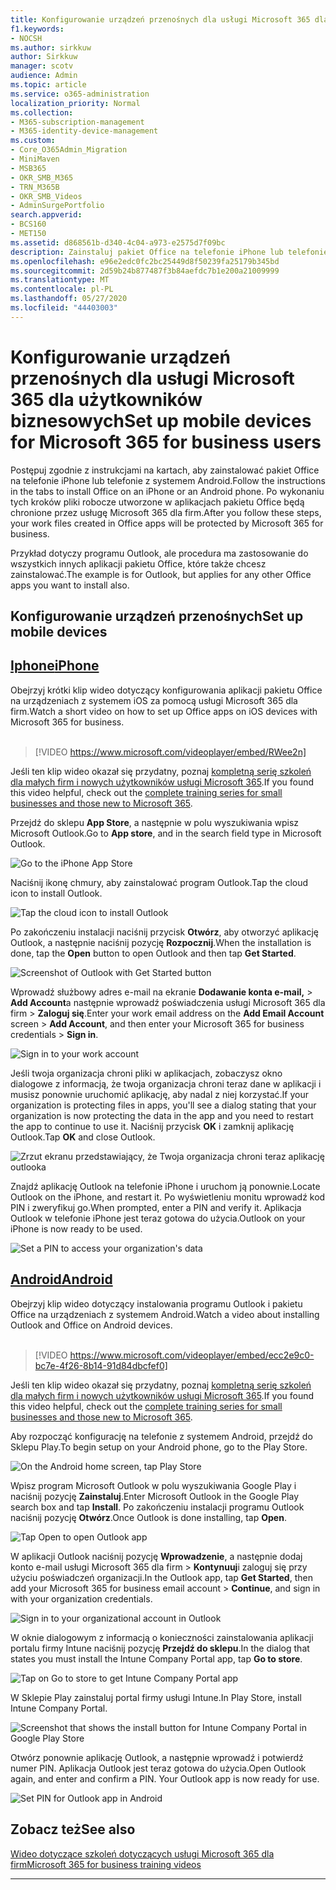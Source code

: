 ```yaml
---
title: Konfigurowanie urządzeń przenośnych dla usługi Microsoft 365 dla użytkowników biznesowych
f1.keywords:
- NOCSH
ms.author: sirkkuw
author: Sirkkuw
manager: scotv
audience: Admin
ms.topic: article
ms.service: o365-administration
localization_priority: Normal
ms.collection:
- M365-subscription-management
- M365-identity-device-management
ms.custom:
- Core_O365Admin_Migration
- MiniMaven
- MSB365
- OKR_SMB_M365
- TRN_M365B
- OKR_SMB_Videos
- AdminSurgePortfolio
search.appverid:
- BCS160
- MET150
ms.assetid: d868561b-d340-4c04-a973-e2575d7f09bc
description: Zainstaluj pakiet Office na telefonie iPhone lub telefonie z systemem Android, a pliki służbowe w aplikacjach pakietu Office będą chronione przez usługę Microsoft 365 dla firm.
ms.openlocfilehash: e96e2edc0fc2bc25449d8f50239fa25179b345bd
ms.sourcegitcommit: 2d59b24b877487f3b84aefdc7b1e200a21009999
ms.translationtype: MT
ms.contentlocale: pl-PL
ms.lasthandoff: 05/27/2020
ms.locfileid: "44403003"
---
```

# <a name="set-up-mobile-devices-for-microsoft-365-for-business-users"></a><span data-ttu-id="0d738-103">Konfigurowanie urządzeń przenośnych dla usługi Microsoft 365 dla użytkowników biznesowych</span><span class="sxs-lookup"><span data-stu-id="0d738-103">Set up mobile devices for Microsoft 365 for business users</span></span>

<span data-ttu-id="0d738-104">Postępuj zgodnie z instrukcjami na kartach, aby zainstalować pakiet Office na telefonie iPhone lub telefonie z systemem Android.</span><span class="sxs-lookup"><span data-stu-id="0d738-104">Follow the instructions in the tabs to install Office on an iPhone or an Android phone.</span></span> <span data-ttu-id="0d738-105">Po wykonaniu tych kroków pliki robocze utworzone w aplikacjach pakietu Office będą chronione przez usługę Microsoft 365 dla firm.</span><span class="sxs-lookup"><span data-stu-id="0d738-105">After you follow these steps, your work files created in Office apps will be protected by Microsoft 365 for business.</span></span>

<span data-ttu-id="0d738-106">Przykład dotyczy programu Outlook, ale procedura ma zastosowanie do wszystkich innych aplikacji pakietu Office, które także chcesz zainstalować.</span><span class="sxs-lookup"><span data-stu-id="0d738-106">The example is for Outlook, but applies for any other Office apps you want to install also.</span></span>
  
## <a name="set-up-mobile-devices"></a><span data-ttu-id="0d738-107">Konfigurowanie urządzeń przenośnych</span><span class="sxs-lookup"><span data-stu-id="0d738-107">Set up mobile devices</span></span>

## <a name="iphone"></a>[<span data-ttu-id="0d738-108">Iphone</span><span class="sxs-lookup"><span data-stu-id="0d738-108">iPhone</span></span>](#tab/iPhone)
  
<span data-ttu-id="0d738-109">Obejrzyj krótki klip wideo dotyczący konfigurowania aplikacji pakietu Office na urządzeniach z systemem iOS za pomocą usługi Microsoft 365 dla firm.</span><span class="sxs-lookup"><span data-stu-id="0d738-109">Watch a short video on how to set up Office apps on iOS devices with Microsoft 365 for business.</span></span><br><br>

> [!VIDEO https://www.microsoft.com/videoplayer/embed/RWee2n] 

<span data-ttu-id="0d738-110">Jeśli ten klip wideo okazał się przydatny, poznaj [kompletną serię szkoleń dla małych firm i nowych użytkowników usługi Microsoft 365](https://support.office.com/article/6ab4bbcd-79cf-4000-a0bd-d42ce4d12816).</span><span class="sxs-lookup"><span data-stu-id="0d738-110">If you found this video helpful, check out the [complete training series for small businesses and those new to Microsoft 365](https://support.office.com/article/6ab4bbcd-79cf-4000-a0bd-d42ce4d12816).</span></span>

<span data-ttu-id="0d738-111">Przejdź do sklepu **App Store**, a następnie w polu wyszukiwania wpisz Microsoft Outlook.</span><span class="sxs-lookup"><span data-stu-id="0d738-111">Go to **App store**, and in the search field type in Microsoft Outlook.</span></span>
  
![Go to the iPhone App Store](../media/886913de-76e5-4883-8ed0-4eb3ec06188f.png)
  
<span data-ttu-id="0d738-113">Naciśnij ikonę chmury, aby zainstalować program Outlook.</span><span class="sxs-lookup"><span data-stu-id="0d738-113">Tap the cloud icon to install Outlook.</span></span>
  
![Tap the cloud icon to install Outlook](../media/665e1620-948a-4ab8-b914-dca49530142c.png)
  
<span data-ttu-id="0d738-115">Po zakończeniu instalacji naciśnij przycisk **Otwórz**, aby otworzyć aplikację Outlook, a następnie naciśnij pozycję **Rozpocznij**.</span><span class="sxs-lookup"><span data-stu-id="0d738-115">When the installation is done, tap the **Open** button to open Outlook and then tap **Get Started**.</span></span>
  
![Screenshot of Outlook with Get Started button](../media/005bedec-ae50-4d75-b3bb-e7cef9e2561c.png)
  
<span data-ttu-id="0d738-117">Wprowadź służbowy adres e-mail na ekranie **Dodawanie konta e-mail,** \> **Add Account**a następnie wprowadź poświadczenia usługi Microsoft 365 dla firm \> **Zaloguj się**.</span><span class="sxs-lookup"><span data-stu-id="0d738-117">Enter your work email address on the **Add Email Account** screen \> **Add Account**, and then enter your Microsoft 365 for business credentials \> **Sign in**.</span></span>
  
![Sign in to your work account](../media/3cef1fb5-7bec-4d3d-8542-872b731ce19f.png)
  
<span data-ttu-id="0d738-119">Jeśli twoja organizacja chroni pliki w aplikacjach, zobaczysz okno dialogowe z informacją, że twoja organizacja chroni teraz dane w aplikacji i musisz ponownie uruchomić aplikację, aby nadal z niej korzystać.</span><span class="sxs-lookup"><span data-stu-id="0d738-119">If your organization is protecting files in apps, you'll see a dialog stating that your organization is now protecting the data in the app and you need to restart the app to continue to use it.</span></span> <span data-ttu-id="0d738-120">Naciśnij przycisk **OK** i zamknij aplikację Outlook.</span><span class="sxs-lookup"><span data-stu-id="0d738-120">Tap **OK** and close Outlook.</span></span> 
  
![Zrzut ekranu przedstawiający, że Twoja organizacja chroni teraz aplikację outlooka](../media/fb4c1c84-b1e9-42e1-8070-c13dcf79fb09.png)
  
<span data-ttu-id="0d738-122">Znajdź aplikację Outlook na telefonie iPhone i uruchom ją ponownie.</span><span class="sxs-lookup"><span data-stu-id="0d738-122">Locate Outlook on the iPhone, and restart it.</span></span> <span data-ttu-id="0d738-123">Po wyświetleniu monitu wprowadź kod PIN i zweryfikuj go.</span><span class="sxs-lookup"><span data-stu-id="0d738-123">When prompted, enter a PIN and verify it.</span></span> <span data-ttu-id="0d738-124">Aplikacja Outlook w telefonie iPhone jest teraz gotowa do użycia.</span><span class="sxs-lookup"><span data-stu-id="0d738-124">Outlook on your iPhone is now ready to be used.</span></span>
  
![Set a PIN to access your organization's data](../media/64f2630b-3164-47a4-9dd6-ca0c29ed5fb3.png)
  
## <a name="android"></a>[<span data-ttu-id="0d738-126">Android</span><span class="sxs-lookup"><span data-stu-id="0d738-126">Android</span></span>](#tab/Android)
  
<span data-ttu-id="0d738-127">Obejrzyj klip wideo dotyczący instalowania programu Outlook i pakietu Office na urządzeniach z systemem Android.</span><span class="sxs-lookup"><span data-stu-id="0d738-127">Watch a video about installing Outlook and Office on Android devices.</span></span><br><br>

> [!VIDEO https://www.microsoft.com/videoplayer/embed/ecc2e9c0-bc7e-4f26-8b14-91d84dbcfef0] 

<span data-ttu-id="0d738-128">Jeśli ten klip wideo okazał się przydatny, poznaj [kompletną serię szkoleń dla małych firm i nowych użytkowników usługi Microsoft 365](https://support.office.com/article/6ab4bbcd-79cf-4000-a0bd-d42ce4d12816).</span><span class="sxs-lookup"><span data-stu-id="0d738-128">If you found this video helpful, check out the [complete training series for small businesses and those new to Microsoft 365](https://support.office.com/article/6ab4bbcd-79cf-4000-a0bd-d42ce4d12816).</span></span>

<span data-ttu-id="0d738-129">Aby rozpocząć konfigurację na telefonie z systemem Android, przejdź do Sklepu Play.</span><span class="sxs-lookup"><span data-stu-id="0d738-129">To begin setup on your Android phone, go to the Play Store.</span></span>
  
![On the Android home screen, tap Play Store](../media/93df88e7-c778-40e1-b35e-868ca6e97f6c.png)
  
<span data-ttu-id="0d738-131">Wpisz program Microsoft Outlook w polu wyszukiwania Google Play i naciśnij pozycję **Zainstaluj**.</span><span class="sxs-lookup"><span data-stu-id="0d738-131">Enter Microsoft Outlook in the Google Play search box and tap **Install**.</span></span> <span data-ttu-id="0d738-132">Po zakończeniu instalacji programu Outlook naciśnij pozycję **Otwórz**.</span><span class="sxs-lookup"><span data-stu-id="0d738-132">Once Outlook is done installing, tap **Open**.</span></span>
  
![Tap Open to open Outlook app](../media/8b4c5937-8875-4b5a-a5b6-b8c6c9cd6240.png)
  
<span data-ttu-id="0d738-134">W aplikacji Outlook naciśnij pozycję **Wprowadzenie**, a następnie dodaj konto e-mail usługi Microsoft 365 dla firm \> **Kontynuuj**i zaloguj się przy użyciu poświadczeń organizacji.</span><span class="sxs-lookup"><span data-stu-id="0d738-134">In the Outlook app, tap **Get Started**, then add your Microsoft 365 for business email account \> **Continue**, and sign in with your organization credentials.</span></span>
  
![Sign in to your organizational account in Outlook](../media/18f67c66-4bab-4b99-94bd-080839312e29.png)
  
<span data-ttu-id="0d738-136">W oknie dialogowym z informacją o konieczności zainstalowania aplikacji portalu firmy Intune naciśnij pozycję **Przejdź do sklepu**.</span><span class="sxs-lookup"><span data-stu-id="0d738-136">In the dialog that states you must install the Intune Company Portal app, tap **Go to store**.</span></span>
  
![Tap on Go to store to get Intune Company Portal app](../media/a702d712-5622-45dd-a511-b1adaee63071.png)
  
<span data-ttu-id="0d738-138">W Sklepie Play zainstaluj portal firmy usługi Intune.</span><span class="sxs-lookup"><span data-stu-id="0d738-138">In Play Store, install Intune Company Portal.</span></span>
  
![Screenshot that shows the install button for Intune Company Portal in Google Play Store](../media/5e0408f2-3f37-44dd-80ed-13ca2ac6df0c.png)
  
<span data-ttu-id="0d738-p105">Otwórz ponownie aplikację Outlook, a następnie wprowadź i potwierdź numer PIN. Aplikacja Outlook jest teraz gotowa do użycia.</span><span class="sxs-lookup"><span data-stu-id="0d738-p105">Open Outlook again, and enter and confirm a PIN. Your Outlook app is now ready for use.</span></span>
  
![Set  PIN for Outlook app in Android](../media/edb91afb-f1ed-451a-bc6b-8ccba664e055.png)

## <a name="see-also"></a><span data-ttu-id="0d738-143">Zobacz też</span><span class="sxs-lookup"><span data-stu-id="0d738-143">See also</span></span>

[<span data-ttu-id="0d738-144">Wideo dotyczące szkoleń dotyczących usługi Microsoft 365 dla firm</span><span class="sxs-lookup"><span data-stu-id="0d738-144">Microsoft 365 for business training videos</span></span>](https://support.office.com/article/6ab4bbcd-79cf-4000-a0bd-d42ce4d12816)

---

